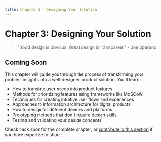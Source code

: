 ```yaml
---
title: Chapter 3 - Designing Your Solution
---
```


# Chapter 3: Designing Your Solution

> "Good design is obvious. Great design is transparent." - Joe Sparano

## Coming Soon

This chapter will guide you through the process of transforming your problem insights into a well-designed product solution. You'll learn:

- How to translate user needs into product features
- Methods for prioritizing features using frameworks like MoSCoW
- Techniques for creating intuitive user flows and experiences
- Approaches to information architecture for digital products
- How to design for different devices and platforms
- Prototyping methods that don't require design skills
- Testing and validating your design concepts

Check back soon for the complete chapter, or [contribute to this section](/contribute) if you have expertise to share. 